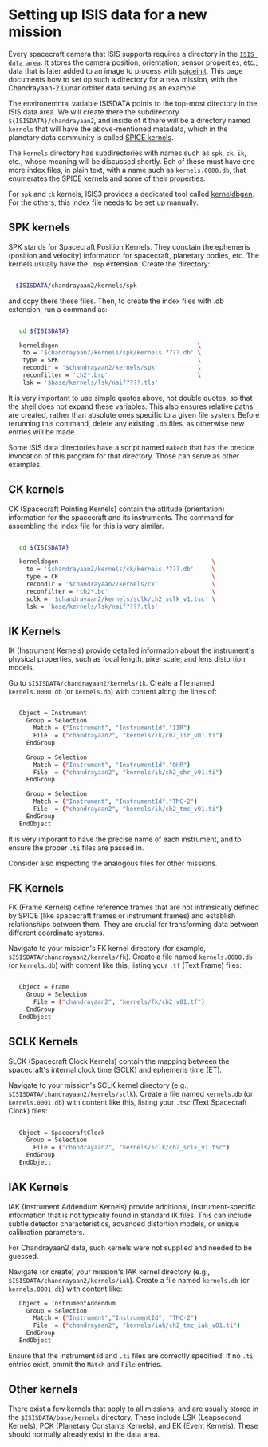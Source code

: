 # Setting up ISIS data for a new mission

Every spacecraft camera that ISIS supports requires a directory in the [`ISIS data area`](../../how-to-guides/environment-setup-and-maintenance/isis-data-area.md). It stores the camera position, orientation, sensor properties, etc.; data that is later added to an image to process with [spiceinit](https://isis.astrogeology.usgs.gov/9.0.0/Application/presentation/Tabbed/spiceinit/spiceinit.html). This page documents how to set up such a directory for a new mission, with the Chandrayaan-2 Lunar orbiter data serving as an example.

The environemntal variable ISISDATA points to the top-most directory in the ISIS data area. We will create there the subdirectory `${ISISDATA}/chandrayaan2`, and inside of it there will be a directory named ``kernels`` that will have the above-mentioned metadata, which in the planetary data community is called [SPICE kernels](https://naif.jpl.nasa.gov/naif/index.html).

The ``kernels`` directory has subdirectories with names such as ``spk``, ``ck``, ``ik``, etc., whose meaning will be discussed shortly. Ech of these must have one more index files, in plain text, with a name such as ``kernels.0000.db``, that enumerates the SPICE kernels and some of their properties.

For ``spk`` and ``ck`` kernels, ISIS3 provides a dedicated tool called [kerneldbgen](https://isis.astrogeology.usgs.gov/Application/presentation/PrinterFriendly/kerneldbgen/kerneldbgen.html). For the others, this index file needs to be set up manually.

## SPK kernels

SPK stands for Spacecraft Position Kernels. They conctain the ephemeris (position and velocity) information for spacecraft, planetary bodies, etc. The kernels usually have the ``.bsp`` extension. Create the directory:

```sh

  $ISISDATA/chandrayaan2/kernels/spk

```

and copy there these files. Then, to create the index files with .db extension, run a command as:

```sh

   cd ${ISISDATA}

   kerneldbgen                                       \
    to = '$chandrayaan2/kernels/spk/kernels.????.db' \
    type = SPK                                       \
    recondir = '$chandrayaan2/kernels/spk'           \
    reconfilter = 'ch2*.bsp'                         \
    lsk = '$base/kernels/lsk/naif????.tls'

```

It is very important to use simple quotes above, not double quotes, so that the shell does not expand these variables. This also ensures relative paths are created, rather than absolute ones specific to a given file system. Before rerunning this command, delete any existing ``.db`` files, as otherwise new entries will be made.

Some ISIS data directories have a script named ``makedb`` that has the precice invocation of this program for that directory. Those can serve as other examples.

## CK kernels

 CK (Spacecraft Pointing Kernels) contain the attitude (orientation) information for the spacecraft and its instruments. The command for assembling the index file for this is very similar.

```sh

   cd ${ISISDATA}

   kerneldbgen                                           \
     to = '$chandrayaan2/kernels/ck/kernels.????.db'     \
     type = CK                                           \
     recondir = '$chandrayaan2/kernels/ck'               \
     reconfilter = 'ch2*.bc'                             \
     sclk = '$chandrayaan2/kernels/sclk/ch2_sclk_v1.tsc' \
     lsk = 'base/kernels/lsk/naif????.tls'
```

## IK Kernels

IK (Instrument Kernels) provide detailed information about the instrument's physical properties, such as focal length, pixel scale, and lens distortion models.

Go to ``$ISISDATA/chandrayaan2/kernels/ik``. Create a file named ``kernels.0000.db`` (or ``kernels.db``) with content along the lines of:

```sh

   Object = Instrument
     Group = Selection
       Match = ("Instrument", "InstrumentId","IIR")
       File  = ("chandrayaan2", "kernels/ik/ch2_iir_v01.ti")
     EndGroup

     Group = Selection
       Match = ("Instrument", "InstrumentId","OHR")
       File  = ("chandrayaan2", "kernels/ik/ch2_ohr_v01.ti")
     EndGroup

     Group = Selection
       Match = ("Instrument", "InstrumentId","TMC-2")
       File  = ("chandrayaan2", "kernels/ik/ch2_tmc_v01.ti")
     EndGroup
   EndObject

```

It is very imporant to have the precise name of each instrument, and to ensure the proper ``.ti`` files are passed in.

Consider also inspecting the analogous files for other missions.

## FK Kernels

FK (Frame Kernels) define reference frames that are not intrinsically defined by SPICE (like spacecraft frames or instrument frames) and establish relationships between them. They are crucial for transforming data between different coordinate systems.

Navigate to your mission's FK kernel directory (for example, ``$ISISDATA/chandrayaan2/kernels/fk``). Create a file named ``kernels.0000.db`` (or ``kernels.db``) with content like this, listing your ``.tf`` (Text Frame) files:
   
```sh

   Object = Frame
     Group = Selection
       File = ("chandrayaan2", "kernels/fk/ch2_v01.tf")
     EndGroup
   EndObject

```

## SCLK Kernels

SLCK (Spacecraft Clock Kernels) contain the mapping between the spacecraft's internal clock time (SCLK) and ephemeris time (ET).

Navigate to your mission's SCLK kernel directory (e.g., ``$ISISDATA/chandrayaan2/kernels/sclk``). Create a file named ``kernels.db`` (or ``kernels.0001.db``) with content like this, listing your ``.tsc`` (Text Spacecraft Clock) files:

```sh
   
   Object = SpacecraftClock
     Group = Selection
       File = ("chandrayaan2", "kernels/sclk/ch2_sclk_v1.tsc")
     EndGroup
   EndObject
```

## IAK Kernels

IAK (Instrument Addendum Kernels) provide additional, instrument-specific information that is not typically found in standard IK files. This can include subtle detector characteristics, advanced distortion models, or unique calibration parameters. 

For Chandrayaan2 data, such kernels were not supplied and needed to be guessed.

Navigate (or create) your mission's IAK kernel directory (e.g., ``$ISISDATA/chandrayaan2/kernels/iak``). Create a file named ``kernels.db`` (or ``kernels.0001.db``) with content like:

```sh
   Object = InstrumentAddendum
     Group = Selection
       Match = ("Instrument","InstrumentId", "TMC-2")
       File  = ("chandrayaan2", "kernels/iak/ch2_tmc_iak_v01.ti")
     EndGroup
   EndObject
```

Ensure that the instrument id and ``.ti`` files are correctly specified. If no ``.ti`` entries exist, ommit the ``Match`` and ``File`` entries.

## Other kernels

There exist a few kernels that apply to all missions, and are usually stored in the ``$ISISDATA/base/kernels`` directory. These include LSK (Leapsecond Kernels), PCK (Planetary Constants Kernels), and EK (Event Kernels). These should normally already exist in the data area.
